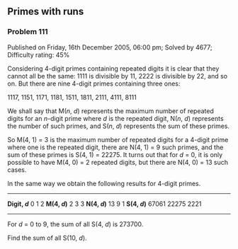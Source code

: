 Primes with runs
----------------

### Problem 111

Published on Friday, 16th December 2005, 06:00 pm; Solved by 4677;
Difficulty rating: 45%

Considering 4-digit primes containing repeated digits it is clear that
they cannot all be the same: 1111 is divisible by 11, 2222 is divisible
by 22, and so on. But there are nine 4-digit primes containing three
ones:

1117, 1151, 1171, 1181, 1511, 1811, 2111, 4111, 8111

We shall say that M(*n*, *d*) represents the maximum number of repeated
digits for an *n*-digit prime where *d* is the repeated digit, N(*n*,
*d*) represents the number of such primes, and S(*n*, *d*) represents
the sum of these primes.

So M(4, 1) = 3 is the maximum number of repeated digits for a 4-digit
prime where one is the repeated digit, there are N(4, 1) = 9 such
primes, and the sum of these primes is S(4, 1) = 22275. It turns out
that for *d* = 0, it is only possible to have M(4, 0) = 2 repeated
digits, but there are N(4, 0) = 13 such cases.

In the same way we obtain the following results for 4-digit primes.

  ------------------ ------------------ ------------------ ------------------
  **Digit, *d***     0                  1                  2
  **M(4, *d*)**      2                  3                  3
  **N(4, *d*)**      13                 9                  1
  **S(4, *d*)**      67061              22275              2221
  ------------------ ------------------ ------------------ ------------------

For *d* = 0 to 9, the sum of all S(4, *d*) is 273700.

Find the sum of all S(10, *d*).
